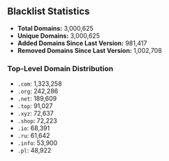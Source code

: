 ## Blacklist Statistics

- **Total Domains:** 3,000,625
- **Unique Domains:** 3,000,625
- **Added Domains Since Last Version:** 981,417
- **Removed Domains Since Last Version:** 1,002,708

### Top-Level Domain Distribution

-  `.com`: 1,323,258
-  `.org`: 242,286
-  `.net`: 189,609
-  `.top`: 91,027
-  `.xyz`: 72,637
-  `.shop`: 72,223
-  `.io`: 68,391
-  `.ru`: 61,642
-  `.info`: 53,900
-  `.pl`: 48,922
